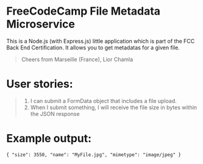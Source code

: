 # FreeCodeCamp File Metadata Microservice
This is a Node.js (with Express.js) little application which is part of the FCC Back End Certification. It allows you to get metadatas for a given file.
> Cheers from Marseille (France), Lior Chamla

# User stories:
> 1. I can submit a FormData object that includes a file upload.
> 2. When I submit something, I will receive the file size in bytes within the JSON response

# Example output:
```
{ "size": 3550, "name": "MyFile.jpg", "mimetype": "image/jpeg" }
```